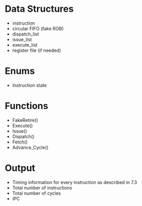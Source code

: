 # Data Structures
- instruction
- circular FIFO (fake ROB)
- dispatch_list
- issue_list
- execute_list
- register file (if needed)

# Enums
- Instruction state

# Functions
- FakeRetire()
- Execute()
- Issue()
- Dispatch()
- Fetch()
- Advance_Cycle()

# Output
- Timing information for every instruction as described in 7.3
- Total number of instructions
- Total number of cycles
- IPC